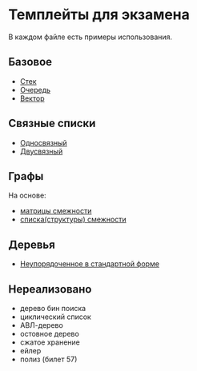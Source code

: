 # Темплейты для экзамена
В каждом файле есть примеры использования.
## Базовое
- [Стек](usage/stack.cpp)
- [Очередь](usage/queue.cpp)
- [Вектор](usage/vector.cpp)
## Связные списки
- [Односвязный](usage/linked_list.cpp)
- [Двусвязный](usage/double_linked_list.cpp)
## Графы
На основе:
- [матрицы смежности](usage/adjacency_matrix_graph.cpp)
- [списка(структуры) смежности](usage/adjacency_list_graph.cpp)
## Деревья
- [Неупорядоченное в стандартной форме](usage/unordered_tree.cpp)
## Нереализовано
- дерево бин поиска
- циклический список
- АВЛ-дерево
- остовное дерево
- сжатое хранение
- ейлер
- полиз (билет 57)